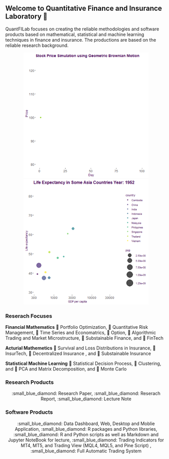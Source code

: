 ## Welcome to Quantitative Finance and Insurance Laboratory 👋

QuantFILab focuses on creating the reliable methodologies and software products based on mathematical, statistical and machine learning techniques in finance and insurance. The productions are based on the reliable research background.

<p align="center">
  <img src="https://github.com/QuantFILab/QuantFILab/blob/master/Figure/sim.gif?raw=true" width="390" height="390"/>
  <img src="https://github.com/QuantFILab/QuantFILab/blob/master/Figure/life.gif?raw=true" width="390" height="390"/>
</p>


### Reserach Focuses


**Financial Mathematics** :small_blue_diamond: Portfolio Optimization, :small_blue_diamond: Quantitative Risk Management, :small_blue_diamond: Time Series and Economatrics, :small_blue_diamond: Option, :small_blue_diamond: Algorithmic Trading and Market Microstructure, :small_blue_diamond: Substainable Finance, and :small_blue_diamond: FinTech



**Acturial Mathemetics** :small_blue_diamond: Survival and Loss Distributions in Insurance, :small_blue_diamond: InsurTech, :small_blue_diamond: Decentralized Insurance , and :small_blue_diamond: Substainable Insurance

  
**Statistical Machine Learning** :small_blue_diamond: Statistical Decision Process, :small_blue_diamond: Clustering, and :small_blue_diamond: PCA and Matrix Decomposition, and :small_blue_diamond: Monte Carlo 


### Research Products
<p align="center">
:small_blue_diamond: Research Paper, :small_blue_diamond: Reserach Report, :small_blue_diamond: Lecture Note
</p>

### Software Products
<p align="center">
:small_blue_diamond: Data Dashboard, Web, Desktop and Moblie Application, :small_blue_diamond: R packages and Python libraries, :small_blue_diamond: R and Python scripts as well as Markdown and Jupyter NoteBook for lecture, :small_blue_diamond: Trading Indicators for MT4, MT5, and Trading View (MQL4, MQL5, and Pine Script)
, :small_blue_diamond: Full Automatic Trading System
 </p>     

<!--
**QuantFILab/QuantFILab** is a ✨ _special_ ✨ repository because its `README.md` (this file) appears on your GitHub profile.

Here are some ideas to get you started:

- 🔭 I’m currently working on ...
- 🌱 I’m currently learning ...
- 👯 I’m looking to collaborate on ...
- 🤔 I’m looking for help with ...
- 💬 Ask me about ...
- 📫 How to reach me: ...
- 😄 Pronouns: ...
- ⚡ Fun fact: ...
-->
